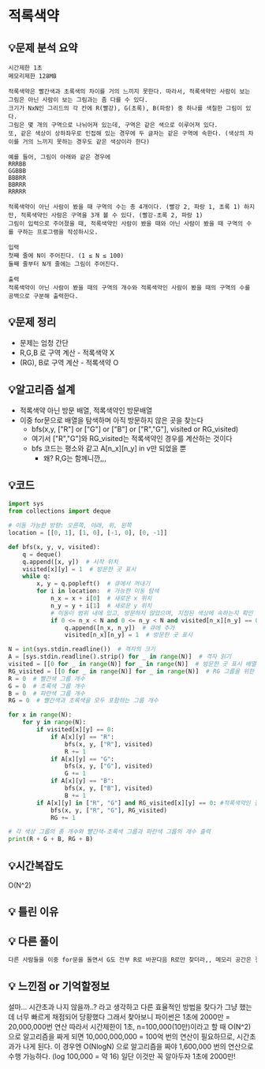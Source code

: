 # 적록색약

## 💡문제 분석 요약
```
시간제한 1초
메모리제한 128MB

적록색약은 빨간색과 초록색의 차이를 거의 느끼지 못한다. 따라서, 적록색약인 사람이 보는 그림은 아닌 사람이 보는 그림과는 좀 다를 수 있다.
크기가 NxN인 그리드의 각 칸에 R(빨강), G(초록), B(파랑) 중 하나를 색칠한 그림이 있다.
그림은 몇 개의 구역으로 나뉘어져 있는데, 구역은 같은 색으로 이루어져 있다. 
또, 같은 색상이 상하좌우로 인접해 있는 경우에 두 글자는 같은 구역에 속한다. (색상의 차이를 거의 느끼지 못하는 경우도 같은 색상이라 한다)

예를 들어, 그림이 아래와 같은 경우에
RRRBB
GGBBB
BBBRR
BBRRR
RRRRR

적록색약이 아닌 사람이 봤을 때 구역의 수는 총 4개이다. (빨강 2, 파랑 1, 초록 1) 하지만, 적록색약인 사람은 구역을 3개 볼 수 있다. (빨강-초록 2, 파랑 1)
그림이 입력으로 주어졌을 때, 적록색약인 사람이 봤을 때와 아닌 사람이 봤을 때 구역의 수를 구하는 프로그램을 작성하시오.

입력
첫째 줄에 N이 주어진다. (1 ≤ N ≤ 100)
둘째 줄부터 N개 줄에는 그림이 주어진다.

출력
적록색약이 아닌 사람이 봤을 때의 구역의 개수와 적록색약인 사람이 봤을 때의 구역의 수를 공백으로 구분해 출력한다.
```
## 💡문제 정리
* 문제는 엄청 간단
* R,G,B 로 구역 계산 - 적록색약 X
* (RG), B로 구역 계산 - 적록색약 O

## 💡알고리즘 설계
* 적록색약 아닌 방문 배열, 적록색약인 방문배열
* 이중 for문으로 배열을 탐색하며 아직 방문하지 않은 곳을 찾는다
  * bfs(x,y, ["R"] or ["G"] or ["B"] or ["R","G"], visited or RG_visited)
  * 여기서 ["R","G"]와 RG_visited는 적록색약인 경우를 계산하는 것이다
  * bfs 코드는 평소와 같고 A[n_x][n_y] in v만 되었을 뿐
    * 왜? R,G는 함께니깐,,,

## 💡코드

```python
import sys
from collections import deque

# 이동 가능한 방향: 오른쪽, 아래, 위, 왼쪽
location = [[0, 1], [1, 0], [-1, 0], [0, -1]]

def bfs(x, y, v, visited):
    q = deque()
    q.append([x, y])  # 시작 위치
    visited[x][y] = 1  # 방문한 곳 표시
    while q:
        x, y = q.popleft()  # 큐에서 꺼내기
        for i in location:  # 가능한 이동 탐색
            n_x = x + i[0]  # 새로운 x 위치
            n_y = y + i[1]  # 새로운 y 위치
            # 이동이 범위 내에 있고, 방문하지 않았으며, 지정된 색상에 속하는지 확인
            if 0 <= n_x < N and 0 <= n_y < N and visited[n_x][n_y] == 0 and A[n_x][n_y] in v:
                q.append([n_x, n_y])  # 큐에 추가
                visited[n_x][n_y] = 1  # 방문한 곳 표시

N = int(sys.stdin.readline())  # 격자의 크기
A = [sys.stdin.readline().strip() for _ in range(N)]  # 격자 읽기
visited = [[0 for _ in range(N)] for _ in range(N)]  # 방문한 곳 표시 배열 초기화
RG_visited = [[0 for _ in range(N)] for _ in range(N)]  # RG 그룹을 위한 방문한 곳 표시 배열 초기화
R = 0  # 빨간색 그룹 개수
G = 0  # 초록색 그룹 개수
B = 0  # 파란색 그룹 개수
RG = 0  # 빨간색과 초록색을 모두 포함하는 그룹 개수

for x in range(N):
    for y in range(N):
        if visited[x][y] == 0:
            if A[x][y] == "R":
                bfs(x, y, ["R"], visited)
                R += 1
            if A[x][y] == "G":
                bfs(x, y, ["G"], visited)
                G += 1
            if A[x][y] == "B":
                bfs(x, y, ["B"], visited)
                B += 1
        if A[x][y] in ["R", "G"] and RG_visited[x][y] == 0: #적록색약인 경우
            bfs(x, y, ["R", "G"], RG_visited)
            RG += 1

# 각 색상 그룹의 총 개수와 빨간색-초록색 그룹과 파란색 그룹의 개수 출력
print(R + G + B, RG + B)

```

## 💡시간복잡도
O(N^2)

## 💡 틀린 이유


## 💡 다른 풀이

```python
다른 사람들을 이중 for문을 돌면서 G도 전부 R로 바꾼다음 R로만 찾더라,, 메모리 공간은 절약될 것 같다
```

## 💡 느낀점 or 기억할정보
설마... 시간초과 나지 않을까..? 라고 생각하고 다른 효율적인 방법을 찾다가 그냥 했는데 너무 빠르게 채점되어 당황했다
그래서 찾아보니
파이썬은 1초에 2000만 = 20,000,000번 연산
따라서 시간제한이 1초, n=100,000(10만)이라고 할 때 
O(N^2) 으로 알고리즘을 짜게 되면 10,000,000,000 = 100억 번의 연산이 필요하므로, 시간초과가 나게 된다.
이 경우엔 O(NlogN) 으로 알고리즘을 짜야 1,600,000 번의 연산으로 수행 가능하다. (log 100,000 = 약 16)
일단 이것만 꼭 알아두자 1초에 2000만!